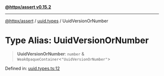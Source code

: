 [**@httpx/assert v0.15.2**](../../README.md)

***

[@httpx/assert](../../README.md) / [uuid.types](../README.md) / UuidVersionOrNumber

# Type Alias: UuidVersionOrNumber

> **UuidVersionOrNumber**: `number` & `WeakOpaqueContainer`\<`"UuidVersionOrNumber"`\>

Defined in: [uuid.types.ts:12](https://github.com/belgattitude/httpx/blob/68e7ebef40f7182365676b3a21f99e398b93dd78/packages/assert/src/uuid.types.ts#L12)

